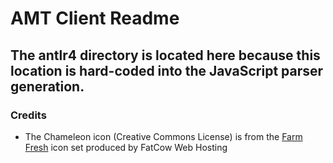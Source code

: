 # AMT Client Readme

## The antlr4 directory is located here because this location is hard-coded into the JavaScript parser generation.

### Credits
 - The Chameleon icon (Creative Commons License) is from the [Farm Fresh](https://www.iconfinder.com/icons/63984/chameleon_icon#size=32) icon set produced by FatCow Web Hosting 